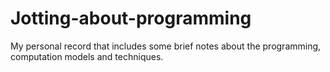 # Jotting-about-programming
My personal record that includes some brief notes about the programming, computation models and techniques.
